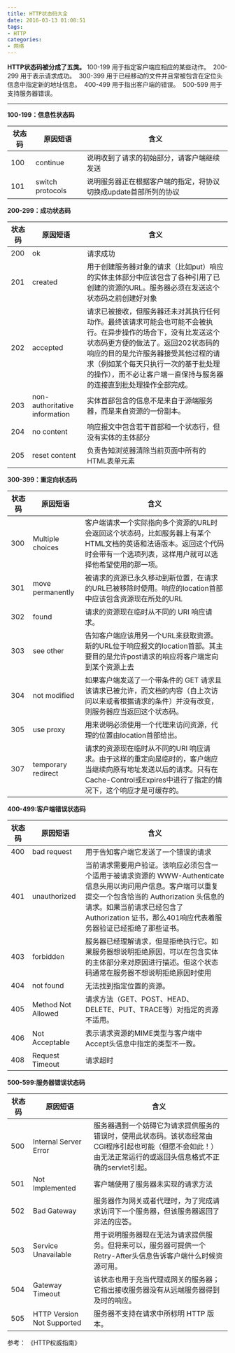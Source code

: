 ```yaml
---
title: HTTP状态码大全
date: 2016-03-13 01:08:51
tags:
- HTTP
categories:
- 网络
---
```

**HTTP状态码被分成了五类。**
100-199 用于指定客户端应相应的某些动作。 
200-299 用于表示请求成功。 
300-399 用于已经移动的文件并且常被包含在定位头信息中指定新的地址信息。 
400-499 用于指出客户端的错误。
 500-599 用于支持服务器错误。 
********
**100-199：信息性状态码**

| 状态码  | 原因短语  |   含义 |
| ----- |----| ---------|
| 100    |  continue   | 说明收到了请求的初始部分，请客户端继续发送 |
|101    |  switch protocols    |    说明服务器正在根据客户端的指定，将协议切换成update首部所列的协议 |

**200-299：成功状态码**

| 状态码  | 原因短语  |   含义 |
| ----- |----| ---------|
|200|      ok|    请求成功|
|201|      created|       用于创建服务器对象的请求（比如put）响应的实体主体部分中应该包含了各种引用了已创建的资源的URL。服务器必须在发送这个状态码之前创建好对象
|202  |  accepted|  请求已被接收，但服务器还未对其执行任何动作。最终该请求可能会也可能不会被执行。在异步操作的场合下，没有比发送这个状态码更方便的做法了。返回202状态码的响应的目的是允许服务器接受其他过程的请求（例如某个每天只执行一次的基于批处理的操作），而不必让客户端一直保持与服务器的连接直到批处理操作全部完成。
|203   | non-authoritative information|  实体首部包含的信息不是来自于源端服务器，而是来自资源的一份副本。
|204    |no content|  响应报文中包含若干首部和一个状态行，但没有实体的主体部分
|205    |reset content| 负责告知浏览器清除当前页面中所有的HTML表单元素

**300-399：重定向状态码**

| 状态码  | 原因短语  |   含义 |
| ----- |----| ---------|
|300|  Multiple choices|   客户端请求一个实际指向多个资源的URL时会返回这个状态码，比如服务器上有某个HTML文档的英语和法语版本。返回这个代码时会带有一个选项列表，这样用户就可以选择他希望使用的那一项。
|301|  move permanently | 被请求的资源已永久移动到新位置，在请求的URL已被移除时使用。响应的location首部中应该包含资源现在所处的URL
|302  |found|   请求的资源现在临时从不同的 URI 响应请求。
|303 | see other |告知客户端应该用另一个URL来获取资源。新的URL位于响应报文的location首部。其主要目的是允许post请求的响应将客户端定向到某个资源上去
|304 | not modified|  如果客户端发送了一个带条件的 GET 请求且该请求已被允许，而文档的内容（自上次访问以来或者根据请求的条件）并没有改变，则服务器应当返回这个状态码。
|305|  use proxy|   用来说明必须使用一个代理来访问资源，代理的位置由location首部给出。
|307|  temporary redirect|  请求的资源现在临时从不同的URI 响应请求。由于这样的重定向是临时的，客户端应当继续向原有地址发送以后的请求。只有在Cache-Control或Expires中进行了指定的情况下，这个响应才是可缓存的。

**400-499:客户端错误状态码**

| 状态码  | 原因短语  |   含义 |
| ----- |----| ---------|
|400  |bad request | 用于告知客户端它发送了一个错误的请求
|401  |unauthorized | 当前请求需要用户验证。该响应必须包含一个适用于被请求资源的 WWW-Authenticate 信息头用以询问用户信息。客户端可以重复提交一个包含恰当的 Authorization 头信息的请求。如果当前请求已经包含了 Authorization 证书，那么401响应代表着服务器验证已经拒绝了那些证书。
|403| forbidden| 服务器已经理解请求，但是拒绝执行它。如果服务器想说明拒绝原因，可以在包含实体的主体部分来对原因进行描述。但这个状态码通常在服务器不想说明拒绝原因时使用
|404|  not found  |无法找到指定位置的资源。
|405    |Method Not Allowed|    请求方法（GET、POST、HEAD、DELETE、PUT、TRACE等）对指定的资源不适用。
|406    |Not Acceptable|    表示请求资源的MIME类型与客户端中Accept头信息中指定的类型不一致。
|408    |Request Timeout|   请求超时
**500-599:服务器错误状态码**

| 状态码  | 原因短语  |   含义 |
| ----- |-------| -------------------------|
|500  |  Internal Server Error | 服务器遇到一个妨碍它为请求提供服务的错误时，使用此状态码。该状态经常由CGI程序引起也可能（但愿不会如此！）由无法正常运行的或返回头信息格式不正确的servlet引起。
|501  | Not Implemented | 客户端使用了服务器未实现的请求方法
|502  | Bad Gateway | 服务器作为网关或者代理时，为了完成请求访问下一个服务器，但该服务器返回了非法的应答。
|503  | Service Unavailable | 用于说明服务器现在无法为请求提供服务。但将来可以，服务器可提供一个Retry-After头信息告诉客户端什么时候资源可用。 
|504 |Gateway Timeout|该状态也用于充当代理或网关的服务器；它指出接收服务器没有从远端服务器得到及时的响应。
|505 |HTTP Version Not Supported|服务器不支持在请求中所标明 HTTP 版本。


参考：
    《HTTP权威指南》
